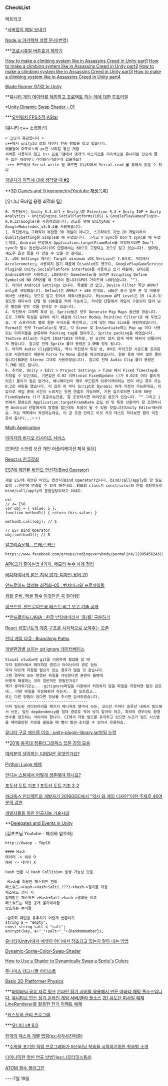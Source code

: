 ### CheckList

메트리코

*[서버없이 메일 보내기](https://github.com/dwyl/html-form-send-email-via-google-script-without-server)

[Node.js 아키텍쳐 설명 문서(번역)](http://blog.canapio.com/52)

***[프로시쥬얼 버튼효과 제작기](http://cafe.naver.com/unityhub/43778)

[How to make a climbing system like in Assassins Creed in Unity part1](https://www.youtube.com/watch?v=y4dLaZ5eK44)
[How to make a climbing system like in Assassins Creed in Unity part2](https://www.youtube.com/watch?v=y3dZ1y3sbYM)
[How to make a climbing system like in Assassins Creed in Unity part3](https://www.youtube.com/watch?v=UMdd4rRH120)
[How to make a climbing system like in Assassins Creed in Unity part4](https://www.youtube.com/watch?v=MuIA6nja0Kw)

[Blade Runner 9732 In Unity](https://80.lv/articles/blade-runner-9732-in-unity/)

**[유니티 게임 데이터를 해킹하고 프로텍트 하는 데에 대한 튜토리얼](http://www.alanzucconi.com/2015/09/02/a-practical-tutorial-to-hack-and-protect-unity-games/)

*[Unity Dinamic Swap Shader - 01](http://blog.naver.com/roki0321/220788472677)

***[오버워치 FPS추적,AStar](http://m.blog.naver.com/for_goodgame/220777803189)

[유니티 c++ 소켓통신]

    < 코딩과 유관합니다 >
    c++에서 unity3d 로의 데이터 전송 방법을 찾고 있습니다.
    예를들어 아두이노와 pc간 시리얼 통신 처럼
    서버를 사용하지 않고 c++ 프로그램에서 몇개의 아스키값을 지속적으로 유니티로 전송해 줄 수 있는 에셋이나 라이브러리같은게 있을까요?
     c++ 코드에서 Serial.write 을 해주면 유니티에서 Serial.read 를 통해서 읽을 수 있다


[개발자가 이직에 대해 생각할 때 #2](http://www.mobiinside.com/kr/2016/08/25/developer-recruit-2/)

**[3D Games and Trigonometry(Youtube 재생목록)](https://www.youtube.com/playlist?list=PLRf-PfhVvwFAwoXlUYyYQpKPqP9iUIdn_)


[유니티 모바일 용량 최적화 팁]

    0. 직진용사는 Unity 5.3.4f1 + Unity UI Extention 5.3 + Unity IAP + Unity Analytics + UnityEngine.SocialPlatforms(iOS) & GooglePlayGamesPlugin-0.9.32(Google)을 사용하였습니다. 광고를 위해 UnityAds + GoogleMobileAds_v3.0.4를 사용했습니다.
    1. 직진용사는 그래픽이 복잡한 3D 게임이 아니고, 스프라이트 기반 2D 게임이어서 QualitySetting은 Simple로 해 두었습니다. 그리고 V Sync를 Don't sync로 해 두었는데요, Android 단말에서 Application.targetFrameRate를 지정하시려면 Don’t sync가 필수 옵션입니다(iOS 단말에서는 60으로 고정되는 것으로 알고 있습니다). 렌더링, 섀도우 옵션 등을 더 만질 수 있을 것 같네요.
    2. iOS Settings 에서는 Target minimum iOS Version은 7.0으로, 게임에서 Accelerometer는 사용하지 않기 때문에 Disabled로 했구요, GooglePlayGameService Plugin은 Unity.SocialPlatform interface를 사용하고 있기 때문에, GPGS를 Android에서만 사용하고, iOS에서는 GameCenter를 쓰려면 Scripting Define Symbols에 NO_GPGS를 해 주셔야 합니다(GPGS 가이드에 나와있습니다. ^^).
    3. 이어서 Android Settings 입니다. 특별할 건 없고, Device Filter 쪽만 ARMv7 only로 세팅했습니다. Default는 ARMv7 + x86 인데요, x86은 중국 일부 폰 및 태블릿에서만 사용되는 것으로 알고 있어서 제외시켰습니다. Minimum API Level은 15 (4.0.3) 정도면 대다수의 단말 및 SDK들을 커버 가능하고, 저사양 단말에서 게임이 구동되지 않아 낮은 별점을 받는 것을 방지할 수 있습니다.
    4. 직진용사 그래픽 특성 상, Sprite들은 모두 Generate Mip Maps 옵션을 껐습니다. 도트 그래픽 특성을 살려야 하기 때문에 Filter Mode는 Point(no filter)로 해 두었고요, 각 스프라이트 별로 원본 사이즈를 확인하고, 그에 맞는 Max Size를 세팅하였습니다. Format은 전부 TrueColor로 했고, 각 Scene 및 Instantiate하는 Pop up 마다 사용되는 이미지들을 분류하여 Packing tag를 달아주고, Sprite packing을 하였습니다. Texture Atlas는 가급적 1024*1024 이하로, 빈 공간이 많지 않게 꽉꽉 채워서 만들어지게 했습니다. 참고로 전체 Sprite 폴더 용량은 3.9MB 정도 됩니다.
    5. 마지막 Audio clip들인데요, 역시 직진용사 특성 상, 8비트 라이크한 사운드를 효과음으로 사용하였기 때문에 Force To Mono 옵션을 체크하였습니다. 원본 용량 대비 많이 줄어듭니다(BGM은 Stereo 그대로 사용하였습니다). 참고로 전체 Audio Clip 폴더 용량은 7.7MB 정도 됩니다.
    6. 추가로, Unity > Edit > Project Settings > Time 에서 Fixed Timestep을 지정할 수 있는데요, 기본값은 0.02 이며(void FixedUpdate ()가 0.02초 마다 불리게 되죠) 물리가 필요 없거나, 애니메이션이 매우 부드럽게 이루어져야하는 씬이 아닌 경우 저는 0.2로 세팅을 했습니다. 이 값은 씬 마다 Script로 Dynamic 하게 지정이 가능한데요, 이 값으로 게임 중에 시간이 느려지는 듯한 연출도 가능하며, 기본 값으로라면 1초에 50번 FixedUpdate ()가 호출되는만큼, 잘 조정하시면 여러모로 쓸모가 있습니다. ^^ 그리고 1번에서 말씀드린 Application.targetFrameRate 값도 씬 및 특정 상황마다 잘 조정하시면 Android 단말에서의 발열을 잡는데도 도움이 될 수 있을 것입니다(Unity Editor에서도요. 저는 맥북에서 작업하는데요, 이 값 조정 안하고 이것 저것 테스트 하다보면 팬이 미친 듯이 돕니다...ㅜㅜ)


[Math Application](http://m.wolframalpha.com/)

[이미지와 비디오 리사이즈 서비스](http://cloudinary.com/)

[인터넷 스크랩 보관 개인 어플리케이션 제작 필요]

[React.js 한글강좌](https://www.inflearn.com/course/react-%EA%B0%95%EC%A2%8C-velopert/?subscribe)

[ES7에 제안된 바인드 연산자(Bind Operator)](https://github.com/tc39/proposal-bind-operator)
    
    새로 ES7에 제안된 바인드 연산자(Bind Operator)입니다. bind/call/apply를 할 필요없이 ::한번에 연결할 수 있게 해주네요. ES6의 class가 constructor의 문법 설탕이듯이 bind/call/apply의 문법설탕이라고 하네요.

    ex)
    // <= ES6
    var obj = { value: 5 };
    function method1() { return this.value; }

    method1.call(obj); // 5

    // ES7 Bind Operator
    obj::method1(); // 5


[알고리즘문제 - 드래곤 커브](https://algospot.com/judge/problem/read/DRAGON)

    https://www.facebook.com/groups/codingeverybody/permalink/1290545624319304/

[APK크기 줄이는법 4가지, 메모리 누수 사례 정리](https://realm.io/kr/news/aw208-android-leaner-apk-memory-leak/)

[비디자이너의 얕은 지식 쌓기: 디자인 용어 20](http://slowalk.tistory.com/m/2427)

[안드로이드 앱성능 최적화-05 : 벤치마크와 프로파일링](http://www.openeg.co.kr/248)

[컴활 준비, 엑셀 함수 이것만은 꼭 알아둬!](https://www.facebook.com/MicrosoftKorea/posts/1080790145291916)

[링크드인, 안드로이드용 테스트·버그 보고 기술 공개](http://www.bloter.net/archives/261131)

**[안드로이드/JAVA : 한글 받침에따라서 '을/를' 구분하기](http://gun0912.tistory.com/65)

[React 컴포넌트의 계층 구조를 시각적으로 보여주는 오픈](https://github.com/team-gryff/react-monocle)

[인디 게임 다큐 : Branching Paths](http://www.ibatstudio.com/%EC%9D%BC%EB%B3%B8%EC%9D%98-%EC%9D%B8%EB%94%94-%EA%B2%8C%EC%9E%84-%EA%B0%9C%EB%B0%9C%EC%9E%90-%EB%8B%A4%ED%81%90%EB%A9%98%ED%84%B0%EB%A6%AC%EA%B0%80-%EC%B6%9C%EC%8B%9C%EB%90%98%EC%97%88%EB%84%A4/)

[개발환경별 쓰이는 git ignore 데이터베이스](https://www.gitignore.io/)
    
    Visual studio에 git를 이용하여 협업을 할 때 
    각자 컴퓨터에서 헤더파일 경로나 라이브러리 경로 등등
    각각 다르게 지정될 필요가 있는 경우가 많을 것 같습니다.
    그런 경우에 모든 변경된 파일을 커밋한다면 혼란이 올텐데
    어떻게 해결하는 것이 일반적인 방법인가요?
    제가 생각하기로는.. .gitignore파일을 이용해서 커밋하지 않을 파일을 지정하면 될것 같은데.. 어떤 파일을 지정해줘야 하는지.. 잘 모르겠고..
    또는 다른 방법이 있다면 정보를 주시면 감사하겠습니다.
    -------------------------------------
    이미 빌드된 라이브러리를 패키지 매니저로 땡겨서 쓰든, 코드만 가져다 솔루션 내에서 빌드해서 쓰든, 빌드 depdendency를 절대 경로로 적어 넣지 말아야 하고, 최악의 경우라도 환경 변수를 참조하는 식이어야 합니다. CI에서 자동 빌드를 유지하고 있으면 누군가 빌드 시스템을 깨먹을만한 커밋을 올렸을 때 빨리 발견-조치할 수 있어서 유용하죠.


[유니티 구글 애드몹 이슈 : unity-plugin-library.jar파일 누락](https://www.facebook.com/groups/unitykorea/permalink/1061289017286257/)

**[2016 동국대 컴퓨터그래픽스 입문 강의 모음](http://blog.naver.com/atelierjpro/220775601324)

[여러분이 생각하는 디테일은 무엇인가요?](https://www.facebook.com/groups/indiera/permalink/635710233246340/)

[Python Luige 예제](http://blog.naver.com/hancury/220775449482)

[인디는 스팀에서 어떻게 생존해야 하나요?](https://www.facebook.com/thisisgamecom/posts/1242376775774521)

[포토샵 도트 기초 1](https://www.facebook.com/groups/indiera/permalink/630897410394289/)
[포토샵 도트 기초 2-2](https://www.facebook.com/groups/unitykorea/permalink/1058572764224549/)

[파라독스 인터렉트의 개발자가 2016GDC에서 "역사 와 게임 디자인"이란 주제로 40여분의 강연](https://www.youtube.com/watch?v=hYzxcf_ZL_g&utm_content=buffera1389&utm_medium=social&utm_source=twitter.com&utm_campaign=buffer)

[개발자들을 위한 인공지능 기술시대](http://www.zdnet.co.kr/column/column_view.asp?artice_id=20160720105047)

**[Delegates and Events in Unity](http://www.unitygeek.com/delegates-events-unity/)

[김포프님 Youtube - 해쉬와 암호화]

    http://Owasp - Top10

    #### Hash
    데이터 -> 해쉬 O
    해쉬 -> 데이터 X

    Hash 변환 시 Hash Collision 발생 가능성 있음

    -Hash를 이용한 패스워드 관리
    패스워드->Hash->Hash+Salt(_???)->hash->결과물 저장
    패스워드 검사 시
    입력받은 패스워드->Hash+Salt->hash->결과물 비교
    패스워드는 직접 공개 불가해야함
    암호화는 부적절

    -암호화 패턴을 유추하기 어렵게 변환하기
    string a = "empty";
    const string salt = "salt";
    encrypt(key, a+"_"+salt+"_"+{RandomNumber});


[유니티(Unity)에서 애셋이 어디에서 참조되고 있는지 알아 내는 방법](https://sunhyeon.wordpress.com/2013/04/21/746/)

[Dynamic-Sprite-Color-Swap-Shader](https://github.com/tutsplus/Dynamic-Sprite-Color-Swap-Shader)

[How to Use a Shader to Dynamically Swap a Sprite's Colors](http://gamedevelopment.tutsplus.com/tutorials/how-to-use-a-shader-to-dynamically-swap-a-sprites-colors--cms-25129)

[두나미스 테크니컬 아티스트](http://tartist.tistory.com/)

[Basic 2D Platformer Physics ](http://gamedevelopment.tutsplus.com/series/basic-2d-platformer-physics--cms-998)

***[바야바님 공유 자료 링크](https://drive.google.com/drive/folders/0B6Vj-m5tcMbKMDZ6a3VDeFVjMnM)
[온라인 장기 서버를 응용해서 만든 아바타 채팅 풀소스입니다.](https://www.facebook.com/groups/indiera/permalink/654872607996769/)
[유니티로 만든 장기 온라인 게임 서버/클라 풀소스](https://www.facebook.com/groups/unitykorea/permalink/1090554317693060/)
[2D 유도탄 미사일 예제](https://www.facebook.com/groups/indiera/permalink/652954291521934/)
[LineRenderer를 활용한 전기 이펙트 예제](https://www.facebook.com/groups/unitykorea/permalink/1086428154772343/)


*[키스토어 관리 프로그램](http://www.keystore-explorer.org/downloads.html)

***[유니티 c# 6.0](http://potatonaru.tistory.com/4)

[한개의 텍스쳐 개별 맵핑(ex:사각사진퍼즐)](https://www.facebook.com/groups/unitykorea/permalink/1089914797757012/)

**[수학을 포기한 직업 프로그래머가 머신러닝 학습을 시작하기위한 학습법 소개](http://www.moreagile.net/2015/05/how-to-start-machine-learning-study.html)

[다이나믹한 컷씬 연출 방법?(ex:나루티밋스톰4)](https://www.facebook.com/groups/unitykorea/permalink/1087466391335186/)

[ATOM 필수 플러그인](https://joshuajangblog.wordpress.com/2016/09/01/atom-plugins-cant-live-without-it/)



----7월 19일